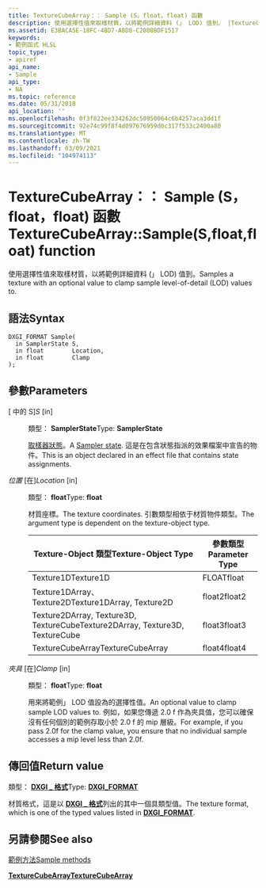 ```yaml
---
title: TextureCubeArray：： Sample (S，float，float) 函數
description: 使用選擇性值來取樣材質，以將範例詳細資料 (」 LOD) 值到。 |TextureCubeArray：： Sample (S，float，float) 函數
ms.assetid: E3BACA5E-18FC-4BD7-A8D8-C2808BDF1517
keywords:
- 範例函式 HLSL
topic_type:
- apiref
api_name:
- Sample
api_type:
- NA
ms.topic: reference
ms.date: 05/31/2018
api_location: ''
ms.openlocfilehash: 0f3f822ee334262dc50950064c6b4257aca3dd1f
ms.sourcegitcommit: 92e74c99f8f4d097676959d0c317f533c2400a80
ms.translationtype: MT
ms.contentlocale: zh-TW
ms.lasthandoff: 03/09/2021
ms.locfileid: "104974113"
---
```

# <a name="texturecubearraysamplesfloatfloat-function"></a><span data-ttu-id="c7b6b-105">TextureCubeArray：： Sample (S，float，float) 函數</span><span class="sxs-lookup"><span data-stu-id="c7b6b-105">TextureCubeArray::Sample(S,float,float) function</span></span>

<span data-ttu-id="c7b6b-106">使用選擇性值來取樣材質，以將範例詳細資料 (」 LOD) 值到。</span><span class="sxs-lookup"><span data-stu-id="c7b6b-106">Samples a texture with an optional value to clamp sample level-of-detail (LOD) values to.</span></span>

## <a name="syntax"></a><span data-ttu-id="c7b6b-107">語法</span><span class="sxs-lookup"><span data-stu-id="c7b6b-107">Syntax</span></span>


``` syntax
DXGI_FORMAT Sample(
  in SamplerState S,
  in float        Location,
  in float        Clamp
);
```



## <a name="parameters"></a><span data-ttu-id="c7b6b-108">參數</span><span class="sxs-lookup"><span data-stu-id="c7b6b-108">Parameters</span></span>

<dl> <dt>

<span data-ttu-id="c7b6b-109"> \[ 中的 S\]</span><span class="sxs-lookup"><span data-stu-id="c7b6b-109">*S* \[in\]</span></span>
</dt> <dd>

<span data-ttu-id="c7b6b-110">類型： **SamplerState**</span><span class="sxs-lookup"><span data-stu-id="c7b6b-110">Type: **SamplerState**</span></span>

<span data-ttu-id="c7b6b-111">[取樣器狀態](dx-graphics-hlsl-sampler.md)。</span><span class="sxs-lookup"><span data-stu-id="c7b6b-111">A [Sampler state](dx-graphics-hlsl-sampler.md).</span></span> <span data-ttu-id="c7b6b-112">這是在包含狀態指派的效果檔案中宣告的物件。</span><span class="sxs-lookup"><span data-stu-id="c7b6b-112">This is an object declared in an effect file that contains state assignments.</span></span>

</dd> <dt>

<span data-ttu-id="c7b6b-113">*位置* \[在\]</span><span class="sxs-lookup"><span data-stu-id="c7b6b-113">*Location* \[in\]</span></span>
</dt> <dd>

<span data-ttu-id="c7b6b-114">類型： **float**</span><span class="sxs-lookup"><span data-stu-id="c7b6b-114">Type: **float**</span></span>

<span data-ttu-id="c7b6b-115">材質座標。</span><span class="sxs-lookup"><span data-stu-id="c7b6b-115">The texture coordinates.</span></span> <span data-ttu-id="c7b6b-116">引數類型相依于材質物件類型。</span><span class="sxs-lookup"><span data-stu-id="c7b6b-116">The argument type is dependent on the texture-object type.</span></span>



| <span data-ttu-id="c7b6b-117">Texture-Object 類型</span><span class="sxs-lookup"><span data-stu-id="c7b6b-117">Texture-Object Type</span></span>                    | <span data-ttu-id="c7b6b-118">參數類型</span><span class="sxs-lookup"><span data-stu-id="c7b6b-118">Parameter Type</span></span> |
|----------------------------------------|----------------|
| <span data-ttu-id="c7b6b-119">Texture1D</span><span class="sxs-lookup"><span data-stu-id="c7b6b-119">Texture1D</span></span>                              | <span data-ttu-id="c7b6b-120">FLOAT</span><span class="sxs-lookup"><span data-stu-id="c7b6b-120">float</span></span>          |
| <span data-ttu-id="c7b6b-121">Texture1DArray、Texture2D</span><span class="sxs-lookup"><span data-stu-id="c7b6b-121">Texture1DArray, Texture2D</span></span>              | <span data-ttu-id="c7b6b-122">float2</span><span class="sxs-lookup"><span data-stu-id="c7b6b-122">float2</span></span>         |
| <span data-ttu-id="c7b6b-123">Texture2DArray, Texture3D, TextureCube</span><span class="sxs-lookup"><span data-stu-id="c7b6b-123">Texture2DArray, Texture3D, TextureCube</span></span> | <span data-ttu-id="c7b6b-124">float3</span><span class="sxs-lookup"><span data-stu-id="c7b6b-124">float3</span></span>         |
| <span data-ttu-id="c7b6b-125">TextureCubeArray</span><span class="sxs-lookup"><span data-stu-id="c7b6b-125">TextureCubeArray</span></span>                       | <span data-ttu-id="c7b6b-126">float4</span><span class="sxs-lookup"><span data-stu-id="c7b6b-126">float4</span></span>         |



 

</dd> <dt>

<span data-ttu-id="c7b6b-127">*夾具* \[在\]</span><span class="sxs-lookup"><span data-stu-id="c7b6b-127">*Clamp* \[in\]</span></span>
</dt> <dd>

<span data-ttu-id="c7b6b-128">類型： **float**</span><span class="sxs-lookup"><span data-stu-id="c7b6b-128">Type: **float**</span></span>

<span data-ttu-id="c7b6b-129">用來將範例」 LOD 值設為的選擇性值。</span><span class="sxs-lookup"><span data-stu-id="c7b6b-129">An optional value to clamp sample LOD values to.</span></span> <span data-ttu-id="c7b6b-130">例如，如果您傳遞 2.0 f 作為夾具值，您可以確保沒有任何個別的範例存取小於 2.0 f 的 mip 層級。</span><span class="sxs-lookup"><span data-stu-id="c7b6b-130">For example, if you pass 2.0f for the clamp value, you ensure that no individual sample accesses a mip level less than 2.0f.</span></span>

</dd> </dl>

## <a name="return-value"></a><span data-ttu-id="c7b6b-131">傳回值</span><span class="sxs-lookup"><span data-stu-id="c7b6b-131">Return value</span></span>

<span data-ttu-id="c7b6b-132">類型： **[ **DXGI \_ 格式**](/windows/desktop/api/dxgiformat/ne-dxgiformat-dxgi_format)**</span><span class="sxs-lookup"><span data-stu-id="c7b6b-132">Type: **[**DXGI\_FORMAT**](/windows/desktop/api/dxgiformat/ne-dxgiformat-dxgi_format)**</span></span>

<span data-ttu-id="c7b6b-133">材質格式，這是以 [**DXGI \_ 格式**](/windows/desktop/api/dxgiformat/ne-dxgiformat-dxgi_format)列出的其中一個具類型值。</span><span class="sxs-lookup"><span data-stu-id="c7b6b-133">The texture format, which is one of the typed values listed in [**DXGI\_FORMAT**](/windows/desktop/api/dxgiformat/ne-dxgiformat-dxgi_format).</span></span>

## <a name="see-also"></a><span data-ttu-id="c7b6b-134">另請參閱</span><span class="sxs-lookup"><span data-stu-id="c7b6b-134">See also</span></span>

<dl> <dt>

[<span data-ttu-id="c7b6b-135">範例方法</span><span class="sxs-lookup"><span data-stu-id="c7b6b-135">Sample methods</span></span>](texturecubearray-sample.md)
</dt> <dt>

[<span data-ttu-id="c7b6b-136">**TextureCubeArray**</span><span class="sxs-lookup"><span data-stu-id="c7b6b-136">**TextureCubeArray**</span></span>](texturecubearray.md)
</dt> </dl>

 

 
